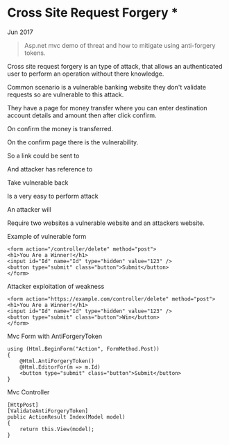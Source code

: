 # Cross Site Request Forgery *

Jun 2017

> Asp.net mvc demo of threat and how to mitigate using anti-forgery tokens.

Cross site request forgery is an type of attack, that allows an authenticated user to perform an operation without there knowledge.

Common scenario is a vulnerable banking website they don't validate requests so are vulnerable to this attack.

They have a page for money transfer where you can enter destination account details and amount then after click confirm.

On confirm the money is transferred.

On the confirm page there is the vulnerability. 

So a link could be sent to 

And attacker has reference to    

Take vulnerable  back 

Is a very easy to perform attack 

An attacker will 

Require two websites a vulnerable website and an attackers website.

 

Example of vulnerable form

```
<form action="/controller/delete" method="post">
<h1>You Are a Winner!</h1>
<input id="Id" name="Id" type="hidden" value="123" />                
<button type="submit" class="button">Submit</button>
</form>
```

Attacker exploitation of weakness  

```
<form action="https://example.com/controller/delete" method="post">
<h1>You Are a Winner!</h1>
<input id="Id" name="Id" type="hidden" value="123" />                
<button type="submit" class="button">Win</button>
</form>
```

Mvc Form with AntiForgeryToken

```
using (Html.BeginForm("Action", FormMethod.Post))
{
    @Html.AntiForgeryToken()
    @Html.EditorFor(m => m.Id)
    <button type="submit" class="button">Submit</button>
}
```

Mvc Controller
```
[HttpPost]
[ValidateAntiForgeryToken]
public ActionResult Index(Model model)
{
    return this.View(model);
}
```